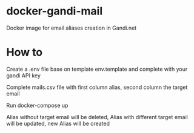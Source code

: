 # docker-gandi-mail
Docker image for email aliases creation in Gandi.net

# How to

Create a .env file base on template env.template and complete with your gandi API key

Complete mails.csv file with first column alias, second column the target email

Run docker-compose up

Alias without target email will be deleted, Alias with different target email will be updated, new Alias will be created
